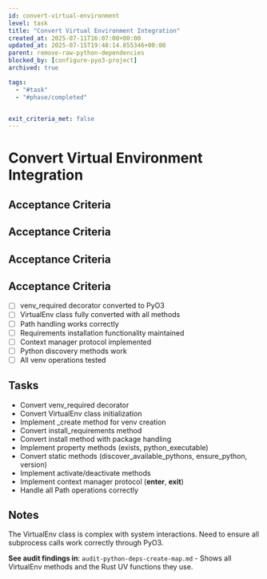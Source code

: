 ```yaml
---
id: convert-virtual-environment
level: task
title: "Convert Virtual Environment Integration"
created_at: 2025-07-11T16:07:00+00:00
updated_at: 2025-07-15T19:48:14.855346+00:00
parent: remove-raw-python-dependencies
blocked_by: [configure-pyo3-project]
archived: true

tags:
  - "#task"
  - "#phase/completed"


exit_criteria_met: false
---
```


# Convert Virtual Environment Integration

## Acceptance Criteria

## Acceptance Criteria

## Acceptance Criteria

## Acceptance Criteria

- [ ] venv_required decorator converted to PyO3
- [ ] VirtualEnv class fully converted with all methods
- [ ] Path handling works correctly
- [ ] Requirements installation functionality maintained
- [ ] Context manager protocol implemented
- [ ] Python discovery methods work
- [ ] All venv operations tested

## Tasks

- Convert venv_required decorator
- Convert VirtualEnv class initialization
- Implement _create method for venv creation
- Convert install_requirements method
- Convert install method with package handling
- Implement property methods (exists, python_executable)
- Convert static methods (discover_available_pythons, ensure_python, version)
- Implement activate/deactivate methods
- Implement context manager protocol (__enter__, __exit__)
- Handle all Path operations correctly

## Notes

The VirtualEnv class is complex with system interactions. Need to ensure all subprocess calls work correctly through PyO3.

**See audit findings in**: `audit-python-deps-create-map.md` - Shows all VirtualEnv methods and the Rust UV functions they use.
